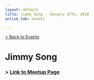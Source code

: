 ```yaml
---
layout: default
title: Jimmy Song - January 17th, 2018
active_tab: events

---
```


[< Back to Events](/events)


# Jimmy Song

### > [Link to Meetup Page](https://www.meetup.com/BitcoinCharlotte/events/246098565/)